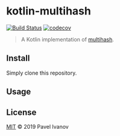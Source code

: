 # kotlin-multihash

[![Build Status](https://travis-ci.com/IvanovPvl/kotlin-multihash.svg?branch=master)](https://travis-ci.com/IvanovPvl/kotlin-multihash)
[![codecov](https://codecov.io/gh/IvanovPvl/kotlin-multihash/branch/master/graph/badge.svg)](https://codecov.io/gh/IvanovPvl/kotlin-multihash)

> A Kotlin implementation of [multihash](https://github.com/multiformats/multihash).

## Install

Simply clone this repository.

## Usage

## License

[MIT](LICENSE) © 2019 Pavel Ivanov